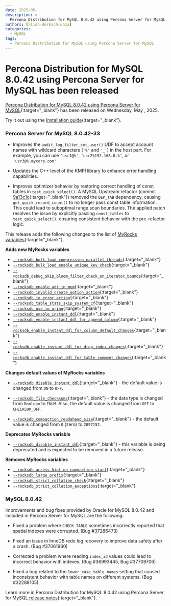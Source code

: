 ```yaml
---
date: 2025-05-
description: >
  Percona Distribution for MySQL 8.0.42 using Percona Server for MySQL has been released on Wednesday, May , 2025.
authors: [alina-derkach-oaza]
categories:
  - MySQL
tags:
  - Percona Distribution for MySQL using Percona Server for MySQL
---
```


# Percona Distribution for MySQL 8.0.42 using Percona Server for MySQL has been released

<!-- more -->

[Percona Distribution for MySQL 8.0.42 using Percona Server for MySQL](https://docs.percona.com/percona-distribution-for-mysql/8.0/index.html){:target="_blank"} has been released on Wednesday, May , 2025.

Try it out using the [Installation guide](https://docs.percona.com/percona-distribution-for-mysql/8.0/installing.html){:target="_blank"}.

### Percona Server for MySQL 8.0.42-33

* Improves the `audit_log_filter_set_user()` UDF to accept account names with wildcard characters (`'%'` and `'_'`) in the host part. For example, you can use `‘usr1@%'`, `‘usr2%192.168.0.%’`, or `'usr3@%.mycorp.com'`.

* Updates the C++ level of the KMPI library to enhance error handling capabilities.

* Improves optimizer behavior by restoring correct handling of const tables in `test_quick_select()`. A MySQL Upstream refactor (commit [9a13c1c](https://github.com/percona/percona-server/commit/9a13c1c6971f4bd56d143179ecfb34cca8ecc018){:target="_blank"}) removed the `QEP_TAB` dependency, causing `get_quick_record_count()` to no longer pass const table information. This could lead to suboptimal range scan boundaries. The applied patch resolves the issue by explicitly passing `const_tables` to `test_quick_select()`, ensuring consistent behavior with the pre-refactor logic.

This release adds the following changes to the list of [MyRocks variables](https://docs.percona.com/percona-server/8.0/variables.html){:target="_blank"}. 

**Adds new MyRocks variables**

* [`--rocksdb_bulk_load_compression_parallel_threads`](https://docs.percona.com/percona-server/8.0/variables.html#rocksdb_bulk_load_compression_parallel_threads){:target="_blank"}
* [`--rocksdb_bulk_load_enable_unique_key_check`](https://docs.percona.com/percona-server/variables.html#rocksdb_bulk_load_enable_unique_key_check){:target="_blank"}
* [`--rocksdb_debug_skip_bloom_filter_check_on_iterator_bounds`](https://docs.percona.com/percona-server/variables.html#rocksdb_debug_skip_bloom_filter_check_on_iterator_bounds){:target="_blank"}
* [`--rocksdb_enable_udt_in_mem`](https://docs.percona.com/percona-server/variables.html#rocksdb_enable_udt_in_mem){:target="_blank"}
* [`--rocksdb_invalid_create_option_action`](https://docs.percona.com/percona-server/variables.html#rocksdb_invalid_create_option_action){:target="_blank"}
* [`--rocksdb_io_error_action`](https://docs.percona.com/percona-server/variables.html#rocksdb_io_error_action){:target="_blank"}
* [`--rocksdb_table_stats_skip_system_cf`](https://docs.percona.com/percona-server/variables.html#rocksdb_table_stats_skip_system_cf){:target="_blank"}
* [`--rocksdb_use_io_uring`](https://docs.percona.com/percona-server/variables.html#rocksdb_use_io_uring){:target="_blank"}
* [`--rocksdb_enable_instant_ddl`](https://docs.percona.com/percona-server/variables.html#rocksdb_enable_instant_ddl){:target="_blank"}
* [`--rocksdb_enable_instant_ddl_for_append_column`](https://docs.percona.com/percona-server/variables.html#rocksdb_enable_instant_ddl_for_append_column){:target="_blank"}
* [`--rocksdb_enable_instant_ddl_for_column_default_changes`](https://docs.percona.com/percona-server/variables.html#rocksdb_enable_instant_ddl_for_column_default_changes){:target="_blank"}
* [`--rocksdb_enable_instant_ddl_for_drop_index_changes`](https://docs.percona.com/percona-server/variables.html#rocksdb_enable_instant_ddl_for_drop_index_changes){:target="_blank"}
* [`--rocksdb_enable_instant_ddl_for_table_comment_changes`](https://docs.percona.com/percona-server/variables.html#rocksdb_enable_instant_ddl_for_table_comment_changes){:target="_blank"}

**Changes default values of MyRocks variables**

* [`--rocksdb_disable_instant_ddl`](https://docs.percona.com/percona-server/variables.html#rocksdb_disable_instant_ddl){:target="_blank"} - the default value is changed from `ON` to `OFF`.

* [`--rocksdb_file_checksums`](https://docs.percona.com/percona-server/variables.html#rocksdb_file_checksums){:target="_blank"} - the data type is changed from `Boolean` to `ENUM`. Also, the default value is changed from `OFF` to `CHECKSUM_OFF`.

* [`--rocksdb_compaction_readahead_size`](https://docs.percona.com/percona-server/variables.html#rocksdb_compaction_readahead_size){:target="_blank"} - the default value is changed from `0` (zero) to `2097152`.

**Deprecates MyRocks variable**

* [`--rocksdb_disable_instant_ddl`](https://docs.percona.com/percona-server/variables.html#rocksdb_disable_instant_ddl){:target="_blank"} - this variable is being deprecated and is expected to be removed in a future release.

**Removes MyRocks variables**

* [`--rocksdb-access-hint-on-compaction-start`](https://docs.percona.com/percona-server/variables.html#rocksdb_access_hint_on_compaction_start){:target="_blank"}
* [`--rocksdb_large_prefix`](https://docs.percona.com/percona-server/variables.html#rocksdb_large_prefix){:target="_blank"}
* [`--rocksdb_strict_collation_check`](https://docs.percona.com/percona-server/variables.html#rocksdb_strict_collation_check){:target="_blank"}
* [`--rocksdb_strict_collation_exceptions`](https://docs.percona.com/percona-server/variables.html#rocksdb_strict_collation_exceptions){:target="_blank"}

### MySQL 8.0.42

Improvements and bug fixes provided by Oracle for MySQL 8.0.42 and included in Percona Server for MySQL are the following:

* Fixed a problem where `CHECK TABLE` sometimes incorrectly reported that spatial indexes were corrupted. (Bug #37286473)

* Fixed an issue in InnoDB redo log recovery to improve data safety after a crash. (Bug #37061960)

* Corrected a problem where reading `index_id` values could lead to incorrect behavior with indexes. (Bug #36993445, Bug #37709706)

* Fixed a bug related to the `lower_case_table_names` setting that caused inconsistent behavior with table names on different systems. (Bug #32288105)

Learn more in Percona Distribution for MySQL 8.0.42 using Percona Server for MySQL [release notes](https://docs.percona.com/percona-distribution-for-mysql/8.0/release-notes-ps-v8.0.42.html){:target="_blank"}.
